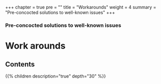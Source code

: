 +++
chapter = true
pre = ""
title = "Workarounds"
weight = 4
summary = "Pre-concocted solutions to well-known issues"
+++

### Pre-concocted solutions to well-known issues

# Work arounds

## Contents

{{% children description="true" depth="30" %}}

